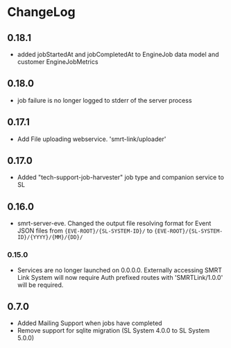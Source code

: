 # ChangeLog

## 0.18.1
- added jobStartedAt and jobCompletedAt to EngineJob data model and customer EngineJobMetrics

## 0.18.0

- job failure is no longer logged to stderr of the server process

## 0.17.1

- Add File uploading webservice. 'smrt-link/uploader'

## 0.17.0

- Added "tech-support-job-harvester" job type and companion service to SL

## 0.16.0

- smrt-server-eve. Changed the output file resolving format for Event JSON files from `{EVE-ROOT}/{SL-SYSTEM-ID}/` to `{EVE-ROOT}/{SL-SYSTEM-ID}/{YYYY}/{MM}/{DD}/`

### 0.15.0

- Services are no longer launched on 0.0.0.0. Externally accessing SMRT Link System will now require Auth prefixed routes with 'SMRTLink/1.0.0' will be required.

## 0.7.0

- Added Mailing Support when jobs have completed
- Remove support for sqlite migration (SL System 4.0.0 to SL System 5.0.0)